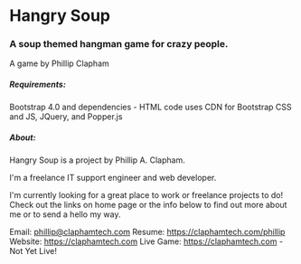 # Hangry Soup
### A soup themed hangman game for crazy people.

A game by Phillip Clapham

##### Requirements:
Bootstrap 4.0 and dependencies - HTML code uses CDN for Bootstrap CSS and JS, JQuery, and Popper.js

##### About:
Hangry Soup is a project by Phillip A. Clapham.

I'm a freelance IT support engineer and web developer.

I'm currently looking for a great place to work or freelance projects to do! Check out the links on home page or the info below to find out more about me or to send a hello my way.

Email: phillip@claphamtech.com
Resume: https://claphamtech.com/phillip
Website: https://claphamtech.com
Live Game: https://claphamtech.com - Not Yet Live!